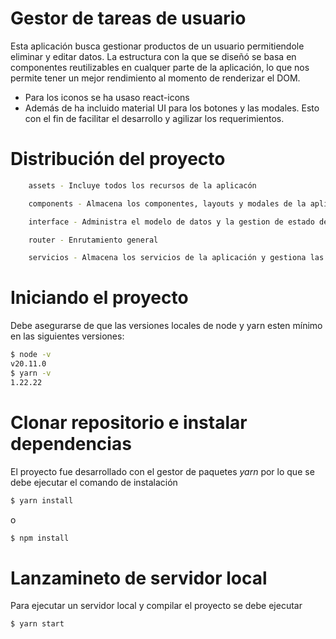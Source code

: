 # Gestor de tareas de usuario

Esta aplicación busca gestionar productos de un usuario permitiendole eliminar y editar datos.
La estructura con la que se diseñó se basa en componentes reutilizables en cualquer parte de la aplicación, lo que nos permite tener un mejor rendimiento al momento de renderizar el DOM. 
* Para los iconos se ha usaso react-icons
* Además de ha incluido material UI para los botones y las modales. Esto con el fin de facilitar el desarrollo y agilizar los requerimientos.

# Distribución del proyecto

```Bash
    assets - Incluye todos los recursos de la aplicacón

    components - Almacena los componentes, layouts y modales de la aplicación, asi como las interfaces de usuario como botones y campos de formulario

    interface - Administra el modelo de datos y la gestion de estado de la aplicación

    router - Enrutamiento general

    servicios - Almacena los servicios de la aplicación y gestiona las peticiones http

```

# Iniciando el proyecto

Debe asegurarse de que las versiones locales de node y yarn esten mínimo en las siguientes versiones: 

```Bash
$ node -v
v20.11.0
$ yarn -v
1.22.22
```
# Clonar repositorio e instalar dependencias

El proyecto fue desarrollado con el gestor de paquetes *yarn* por lo que se debe ejecutar el comando de instalación 

```Bash
$ yarn install
```
 o

 ```Bash
$ npm install
```

# Lanzamineto de servidor local

Para ejecutar un servidor local y compilar el proyecto se debe ejecutar 

```Bash
$ yarn start
```
